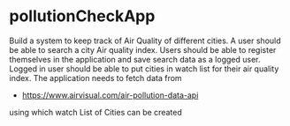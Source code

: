 # pollutionCheckApp

Build a system to keep track of Air Quality of different cities. A user should be able to search a city Air quality index.
Users should be able to register themselves in the application and save search data as a logged user. 
Logged in user should be able to put cities in watch list for their air quality index. The application needs to fetch data from


- https://www.airvisual.com/air-pollution-data-api

 using which watch List of Cities can be created


